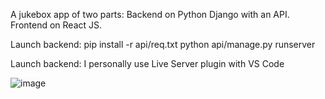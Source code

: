 A jukebox app of two parts:
  Backend on Python Django with an API.
  Frontend on React JS.

Launch backend:
  pip install -r api/req.txt
  python api/manage.py runserver

Launch backend:
  I personally use Live Server plugin with VS Code

![image](https://github.com/VladislavRusakov/Jukebox_Django_React_app/assets/61735653/b4ece09b-c0a6-49b3-946c-e65248e00506)

